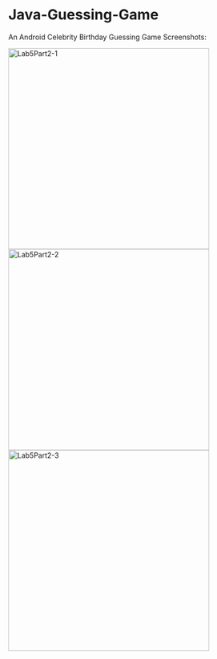 # Java-Guessing-Game

An Android Celebrity Birthday Guessing Game Screenshots:

<img width="401" alt="Lab5Part2-1" src="https://user-images.githubusercontent.com/72311187/149820237-9b11dc84-abc0-496f-a718-a1abe84cb4f7.png">
<img width="401" alt="Lab5Part2-2" src="https://user-images.githubusercontent.com/72311187/149820248-ee48de6f-8cb6-4912-a881-1e522ff79d9a.png">
<img width="401" alt="Lab5Part2-3" src="https://user-images.githubusercontent.com/72311187/149820254-0f137bc8-55f9-4326-9494-d09e848aeb21.png">

